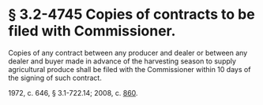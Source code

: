 # § 3.2-4745 Copies of contracts to be filed with Commissioner.

<p>Copies of any contract between any producer and dealer or between any dealer and buyer made in advance of the harvesting season to supply agricultural produce shall be filed with the Commissioner within 10 days of the signing of such contract.</p><p>1972, c. 646, § 3.1-722.14; 2008, c. <a href='http://lis.virginia.gov/cgi-bin/legp604.exe?081+ful+CHAP0860'>860</a>.</p>